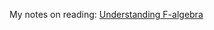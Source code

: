 My notes on reading: [Understanding F-algebra](https://www.fpcomplete.com/user/bartosz/understanding-algebras)
